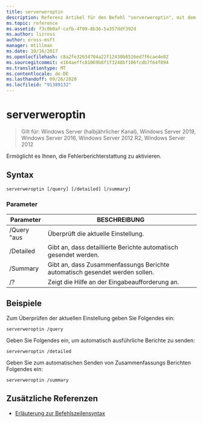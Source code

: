 ```yaml
---
title: serverweroptin
description: Referenz Artikel für den Befehl "serverweroptin", mit dem Sie die Fehlerberichterstattung aktivieren können.
ms.topic: reference
ms.assetid: f3c0b0af-cafb-4f09-8b36-5a357ddf392d
ms.author: lizross
author: eross-msft
manager: mtillman
ms.date: 10/16/2017
ms.openlocfilehash: c8a2fe32634704a22f12430b8516ed7f6cae4e82
ms.sourcegitcommit: e164aeffc01069b8f1f3248bf106fcdb7f64f894
ms.translationtype: MT
ms.contentlocale: de-DE
ms.lasthandoff: 09/26/2020
ms.locfileid: "91389132"
---
```

# <a name="serverweroptin"></a>serverweroptin

> Gilt für: Windows Server (halbjährlicher Kanal), Windows Server 2019, Windows Server 2016, Windows Server 2012 R2, Windows Server 2012

Ermöglicht es Ihnen, die Fehlerberichterstattung zu aktivieren.

## <a name="syntax"></a>Syntax

```
serverweroptin [/query] [/detailed] [/summary]
```

### <a name="parameters"></a>Parameter

| Parameter | BESCHREIBUNG |
|--|--|
| /Query "aus | Überprüft die aktuelle Einstellung. |
| /Detailed | Gibt an, dass detaillierte Berichte automatisch gesendet werden. |
| /Summary | Gibt an, dass Zusammenfassungs Berichte automatisch gesendet werden sollen. |
| /? | Zeigt die Hilfe an der Eingabeaufforderung an. |

## <a name="examples"></a>Beispiele

Zum Überprüfen der aktuellen Einstellung geben Sie Folgendes ein:

```
serverweroptin /query
```

Geben Sie Folgendes ein, um automatisch ausführliche Berichte zu senden:

```
serverweroptin /detailed
```

Geben Sie zum automatischen Senden von Zusammenfassungs Berichten Folgendes ein:

```
serverweroptin /summary
```

## <a name="additional-references"></a>Zusätzliche Referenzen

- [Erläuterung zur Befehlszeilensyntax](command-line-syntax-key.md)
